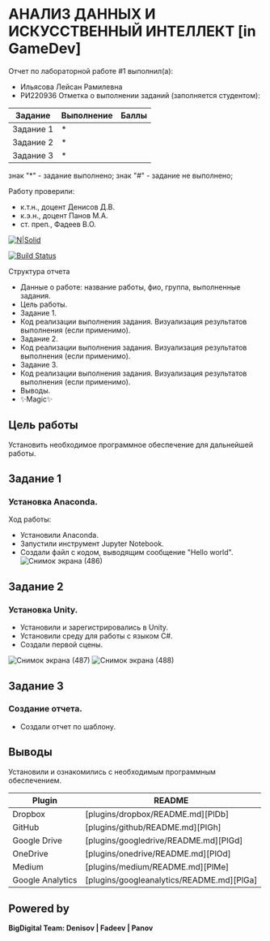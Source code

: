 # АНАЛИЗ ДАННЫХ И ИСКУССТВЕННЫЙ ИНТЕЛЛЕКТ [in GameDev]
Отчет по лабораторной работе #1 выполнил(а):
- Ильясова Лейсан Рамилевна
- РИ220936
Отметка о выполнении заданий (заполняется студентом):

| Задание | Выполнение | Баллы |
| ------ | ------ | ------ |
| Задание 1 | * |  |
| Задание 2 | * |  |
| Задание 3 | * |  |

знак "*" - задание выполнено; знак "#" - задание не выполнено;

Работу проверили:
- к.т.н., доцент Денисов Д.В.
- к.э.н., доцент Панов М.А.
- ст. преп., Фадеев В.О.

[![N|Solid](https://cldup.com/dTxpPi9lDf.thumb.png)](https://nodesource.com/products/nsolid)

[![Build Status](https://travis-ci.org/joemccann/dillinger.svg?branch=master)](https://travis-ci.org/joemccann/dillinger)

Структура отчета

- Данные о работе: название работы, фио, группа, выполненные задания.
- Цель работы.
- Задание 1.
- Код реализации выполнения задания. Визуализация результатов выполнения (если применимо).
- Задание 2.
- Код реализации выполнения задания. Визуализация результатов выполнения (если применимо).
- Задание 3.
- Код реализации выполнения задания. Визуализация результатов выполнения (если применимо).
- Выводы.
- ✨Magic✨

## Цель работы
Установить необходимое программное обеспечение для дальнейшей работы.

## Задание 1
### Установка Anaconda.
Ход работы:
- Установили Anaconda.
- Запустили инструмент Jupyter Notebook.
- Создали файл с кодом, выводящим сообщение "Hello world".
![Снимок экрана (486)](https://github.com/Vedro12/workshop1/assets/127394413/28598fc4-ab14-4a10-b430-0cdcc137e9c3)

## Задание 2
### Установка Unity.
- Установили и зарегистрировались в Unity.
- Установили среду для работы с языком C#.
- Создали первой сцены.
  
![Снимок экрана (487)](https://github.com/Vedro12/workshop1/assets/127394413/96db4dda-f6f7-4a81-952a-c7a5f51925cc)
![Снимок экрана (488)](https://github.com/Vedro12/workshop1/assets/127394413/a53f3aab-28c3-48f6-9fba-8af9c7338787)

## Задание 3
### Создание отчета.
- Создали отчет по шаблону.

## Выводы

Установили и ознакомились с необходимым программным обеспечением.

| Plugin | README |
| ------ | ------ |
| Dropbox | [plugins/dropbox/README.md][PlDb] |
| GitHub | [plugins/github/README.md][PlGh] |
| Google Drive | [plugins/googledrive/README.md][PlGd] |
| OneDrive | [plugins/onedrive/README.md][PlOd] |
| Medium | [plugins/medium/README.md][PlMe] |
| Google Analytics | [plugins/googleanalytics/README.md][PlGa] |

## Powered by

**BigDigital Team: Denisov | Fadeev | Panov**

